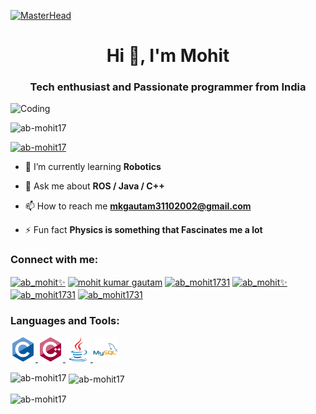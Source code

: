 [![MasterHead](https://cdn.wallpapersafari.com/91/85/Jv97qt.jpg)](https://github.com/AB-Mohit17)
<h1 align="center">Hi 👋, I'm Mohit</h1>
<h3 align="center">Tech enthusiast and Passionate programmer from India</h3> 
<img align="centre" alt="Coding" width="400" src="https://media0.giphy.com/media/i1JHRZSXO9LZZDHqii/giphy.gif?cid=ecf05e47b8967dz7vzj091u7q932sqhg3avlbiddapxzr9p7&rid=giphy.gif&ct=g">

<p align="left"> <img src="https://komarev.com/ghpvc/?username=ab-mohit17&label=Profile%20views&color=0e75b6&style=flat" alt="ab-mohit17" /> </p>

<p align="left"> <a href="https://github.com/ryo-ma/github-profile-trophy"><img src="https://github-profile-trophy.vercel.app/?username=ab-mohit17" alt="ab-mohit17" /></a> </p>

- 🌱 I’m currently learning **Robotics**

- 💬 Ask me about **ROS / Java / C++**

- 📫 How to reach me **mkgautam31102002@gmail.com**

- ⚡ Fun fact **Physics is something that Fascinates me a lot**

<h3 align="left">Connect with me:</h3>
<p align="left">
<a href="https://linkedin.com/in/ab_mohit✨" target="blank"><img align="center" src="https://raw.githubusercontent.com/rahuldkjain/github-profile-readme-generator/master/src/images/icons/Social/linked-in-alt.svg" alt="ab_mohit✨" height="30" width="40" /></a>
<a href="https://fb.com/mohit kumar gautam" target="blank"><img align="center" src="https://raw.githubusercontent.com/rahuldkjain/github-profile-readme-generator/master/src/images/icons/Social/facebook.svg" alt="mohit kumar gautam" height="30" width="40" /></a>
<a href="https://instagram.com/ab_mohit1731" target="blank"><img align="center" src="https://raw.githubusercontent.com/rahuldkjain/github-profile-readme-generator/master/src/images/icons/Social/instagram.svg" alt="ab_mohit1731" height="30" width="40" /></a>
<a href="https://medium.com/ab_mohit✨" target="blank"><img align="center" src="https://raw.githubusercontent.com/rahuldkjain/github-profile-readme-generator/master/src/images/icons/Social/medium.svg" alt="ab_mohit✨" height="30" width="40" /></a>
<a href="https://www.codechef.com/users/ab_mohit1731" target="blank"><img align="center" src="https://cdn.jsdelivr.net/npm/simple-icons@3.1.0/icons/codechef.svg" alt="ab_mohit1731" height="30" width="40" /></a>
<a href="https://codeforces.com/profile/ab_mohit1731" target="blank"><img align="center" src="https://raw.githubusercontent.com/rahuldkjain/github-profile-readme-generator/master/src/images/icons/Social/codeforces.svg" alt="ab_mohit1731" height="30" width="40" /></a>
</p>

<h3 align="left">Languages and Tools:</h3>
<p align="left"> <a href="https://www.cprogramming.com/" target="_blank" rel="noreferrer"> <img src="https://raw.githubusercontent.com/devicons/devicon/master/icons/c/c-original.svg" alt="c" width="40" height="40"/> </a> <a href="https://www.w3schools.com/cpp/" target="_blank" rel="noreferrer"> <img src="https://raw.githubusercontent.com/devicons/devicon/master/icons/cplusplus/cplusplus-original.svg" alt="cplusplus" width="40" height="40"/> </a> <a href="https://www.java.com" target="_blank" rel="noreferrer"> <img src="https://raw.githubusercontent.com/devicons/devicon/master/icons/java/java-original.svg" alt="java" width="40" height="40"/> </a> <a href="https://www.mysql.com/" target="_blank" rel="noreferrer"> <img src="https://raw.githubusercontent.com/devicons/devicon/master/icons/mysql/mysql-original-wordmark.svg" alt="mysql" width="40" height="40"/> </a> </p>

<p><img align="left" src="https://github-readme-stats.vercel.app/api/top-langs?username=ab-mohit17&show_icons=true&locale=en&layout=compact" alt="ab-mohit17" /></p>

<p>&nbsp;<img align="center" src="https://github-readme-stats.vercel.app/api?username=ab-mohit17&show_icons=true&locale=en" alt="ab-mohit17" /></p>

<p><img align="center" src="https://github-readme-streak-stats.herokuapp.com/?user=ab-mohit17&" alt="ab-mohit17" /></p>
